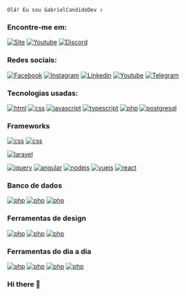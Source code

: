 
    Olá! Eu sou GabrielCandidoDev ✌️





### Encontre-me em:
[![Site](https://img.shields.io/badge/Wordpress-21759B?style=for-the-badge&logo=wordpress&logoColor=white)]()
[![Youtube](https://img.shields.io/badge/YouTube-FF0000?style=for-the-badge&logo=youtube&logoColor=white)]()
[![Discord](https://img.shields.io/badge/Discord-7289DA?style=for-the-badge&logo=discord&logoColor=white)]()

### Redes sociais:
[![Facebook](https://img.shields.io/badge/Facebook-1877F2?style=for-the-badge&logo=facebook&logoColor=white)]()
[![Instagram](https://img.shields.io/badge/Instagram-E4405F?style=for-the-badge&logo=instagram&logoColor=white)]()
[![Linkedin](https://img.shields.io/badge/LinkedIn-0077B5?style=for-the-badge&logo=linkedin&logoColor=white)]()
[![Youtube](https://img.shields.io/badge/Twitch-9146FF?style=for-the-badge&logo=twitch&logoColor=white)]()
[![Telegram](https://img.shields.io/badge/Telegram-2CA5E0?style=for-the-badge&logo=telegram&logoColor=white)]()

### Tecnologias usadas:
[![html](https://img.shields.io/badge/HTML5-E34F26?style=for-the-badge&logo=html5&logoColor=white)]()
[![css](https://img.shields.io/badge/CSS3-1572B6?style=for-the-badge&logo=css3&logoColor=white)]()
[![javascript](https://img.shields.io/badge/JavaScript-F7DF1E?style=for-the-badge&logo=javascript&logoColor=black)]()
[![typescript](	https://img.shields.io/badge/TypeScript-007ACC?style=for-the-badge&logo=typescript&logoColor=white)]()
[![php](https://img.shields.io/badge/PHP-777BB4?style=for-the-badge&logo=php&logoColor=white)]()
[![postgresql](https://img.shields.io/badge/PostgreSQL-316192?style=for-the-badge&logo=postgresql&logoColor=white)]()

### Frameworks
[![css](https://img.shields.io/badge/Bootstrap-563D7C?style=for-the-badge&logo=bootstrap&logoColor=white)]()
[![css](https://img.shields.io/badge/Tailwind_CSS-38B2AC?style=for-the-badge&logo=tailwind-css&logoColor=white)]()


[![laravel](https://img.shields.io/badge/Laravel-FF2D20?style=for-the-badge&logo=laravel&logoColor=white)]()

[![jquery](	https://img.shields.io/badge/jQuery-0769AD?style=for-the-badge&logo=jquery&logoColor=white)]()
[![angular](https://img.shields.io/badge/Angular-DD0031?style=for-the-badge&logo=angular&logoColor=white)]()
[![nodejs](https://img.shields.io/badge/Node.js-43853D?style=for-the-badge&logo=node.js&logoColor=white)]()
[![vuejs](https://img.shields.io/badge/Vue.js-35495E?style=for-the-badge&logo=vue.js&logoColor=4FC08D)]()
[![react](https://img.shields.io/badge/React-20232A?style=for-the-badge&logo=react&logoColor=61DAFB)]()

### Banco de dados 
[![php](https://img.shields.io/badge/PostgreSQL-316192?style=for-the-badge&logo=postgresql&logoColor=white)]()
[![php](https://img.shields.io/badge/MySQL-00000F?style=for-the-badge&logo=mysql&logoColor=white)]()
[![php](https://img.shields.io/badge/MongoDB-4EA94B?style=for-the-badge&logo=mongodb&logoColor=white)]()

### Ferramentas de design
[![php](https://img.shields.io/badge/Adobe%20Illustrator-FF9A00?style=for-the-badge&logo=adobe%20illustratorlogoColor=white)]()
[![php](https://img.shields.io/badge/Adobe%20Photoshop-31A8FF?style=for-the-badge&logo=Adobe%20Photoshop&logoColor=black)]()
[![php](https://img.shields.io/badge/Figma-F24E1E?style=for-the-badge&logo=figma&logoColor=white)]()

### Ferramentas do dia a dia
[![php](https://img.shields.io/badge/Ubuntu-E95420?style=for-the-badge&logo=ubuntu&logoColor=white)]()
[![php](https://img.shields.io/badge/GNU%20Bash-4EAA25?style=for-the-badge&logo=GNU%20Bash&logoColor=white)]()
[![php](https://img.shields.io/badge/Visual_Studio_Code-0078D4?style=for-the-badge&logo=visual%20studio%20code&logoColor=white)]()
[![php](https://img.shields.io/badge/sublime_text-%23575757.svg?&style=for-the-badge&logo=sublime-text&logoColor=important)]()




### Hi there 👋

<!--
**GabrielCandidoDev/GabrielCandidoDev** is a ✨ _special_ ✨ repository because its `README.md` (this file) appears on your GitHub profile.

Here are some ideas to get you started:

- 🔭 I’m currently working on ...
- 🌱 I’m currently learning ...
- 👯 I’m looking to collaborate on ...
- 🤔 I’m looking for help with ...
- 💬 Ask me about ...
- 📫 How to reach me: ...
- 😄 Pronouns: ...
- ⚡ Fun fact: ...
-->
